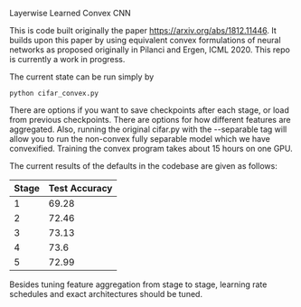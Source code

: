 Layerwise Learned Convex CNN

This is code built originally the paper https://arxiv.org/abs/1812.11446. It builds upon this paper by using equivalent convex formulations of neural networks as proposed originally in Pilanci and Ergen, ICML 2020. This repo is currently a work in progress. 

The current state can be run simply by

```
python cifar_convex.py
```

There are options if you want to save checkpoints after each stage, or load from previous checkpoints. There are options for how different features are aggregated. Also, running the original cifar.py with the --separable tag will allow you to run the 
non-convex fully separable model which we have convexified. Training the convex program takes about 15 hours on one GPU. 



The current results of the defaults in the codebase are given as follows:

| Stage | Test Accuracy |
|-------|---------------|
| 1     | 69.28         |
| 2     | 72.46         |
| 3     | 73.13         |
| 4     | 73.6          |
| 5     | 72.99         |


Besides tuning feature aggregation from stage to stage, learning rate schedules and exact architectures should be tuned. 
